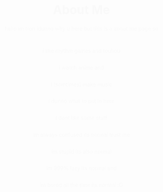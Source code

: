 <!DOCTYPE html>
<html lang="en">
<head>
  <meta charset="UTF-8">
  <meta name="viewport" content="width=device-width, initial-scale=1.0">
  <title>About Me</title>
  <link rel="stylesheet" href="https://cdnjs.cloudflare.com/ajax/libs/font-awesome/5.15.3/css/all.min.css"> <!-- Include Font Awesome CSS -->
  <link rel="stylesheet" href="styles.css"> <!-- Link to external stylesheet -->
  <style>
    /* Reset default styles */

    /* Add custom font */
    @import url('https://fonts.googleapis.com/css2?family=Open+Sans:wght@400;600&display=swap');

    /* Set up the Nord color palette */
    :root {
      --nord0: #2e3440;
      --nord1: #3b4252;
      --nord2: #434c5e;
      --nord3: #4c566a;
      --nord4: #d8dee9;
      --nord5: #e5e9f0;
      --nord6: #eceff4;
      --nord7: #D8DEE9;
      --nord8: #88c0d0;
      --nord9: #81a1c1;
      --nord10: #5e81ac;
      --nord11: #bf616a;
      --nord12: #d08770;
      --nord13: #ebcb8b;
      --nord14: #a3be8c;
      --nord15: #b48ead;
    }

    /* Body styles */
    body {
      font-family: 'Open Sans', Arial, sans-serif;
      background-color: var(--nord1);
      color: var(--nord4);
      padding: 0;
      display: flex;
      align-items: center;
      justify-content: center;
      min-height: 100vh;
      overflow: hidden; /* Disable scrolling */
    }

    html {
      overflow: hidden; /* Disable scrolling */
    }

    /* Container styles */
    .container {
      max-width: 600px;
      padding: 40px;
      background-color: var(--nord0);
      border-radius: 10px;
      box-shadow: 0 0 10px rgba(0, 0, 0, 0.1);
      text-align: center; /* Center the content */
      margin: auto; /* Center horizontally */
    }

    /* Header styles */
    .header {
      margin-bottom: 20px;
    }

    .header h1 {
      font-size: 32px;
      margin-bottom: 10px;
      color: var(--nord6);
    }

    .header p {
      font-size: 16px;
      color: var(--nord4);
    }

    /* Main content styles */
    .content {
      margin-bottom: 20px;
    }

    .content p {
      line-height: 1.6;
    }

    /* Social links styles */
    .social-links {
      display: flex;
      justify-content: center;
      margin-top: 20px;
    }

    .social-links a {
      display: inline-flex;
      align-items: center;
      justify-content: center;
      width: 40px;
      height: 40px;
      margin: 0 10px;
      color: var(--nord4);
      background-color: var(--nord0);
      border-radius: 50%;
      text-decoration: none;
      font-size: 24px;
      transition: background-color 0.3s ease;
      box-shadow: 0 2px 5px rgba(0, 0, 0, 0.1);
    }

    .social-links a:hover {
      background-color: var(--nord7);
      color: var(--nord0);
      box-shadow: 0 2px 5px rgba(0, 0, 0, 0.3);
    }

    .social-links a i {
      pointer-events: none;
    }

    /* Footer styles */
    .footer {
      text-align: center;
      margin-top: 20px;
    }

    .footer p {
      font-size: 14px;
      color: var(--nord2);
    }

    /* Animation styles */
    @keyframes fade-in {
      from {
        opacity: 0;
      }
      to {
        opacity: 1;
      }
    }

    /* Apply animations */
    .fade-in {
      animation: fade-in 1s ease;
    }
  </style>
</head>
<body>
  <div class="container fade-in">
    <header class="header">
      <h1>About Me</h1>
    </header>
    <div class="content">
      <p>
        hello im tron idunno why u here but this is a about me page so 
      </p>
      <p>
      <br>i like rhythm games and touhou</br>
      <br>i watch anime and</br>
      <br>i (somtimes) make music</br>
      <br>i dunno what to put in here</br> 
      <br>i dont like some stuff</br>
      <br>im always confused its normal trust me</br> 
      <br>im stupid its also normal</br> 
      <br>im 999% lazy its normal and</br> 
      <br>im bored all the time its normal :O</br>
      </p>
    </div>
    <div class="social-links">
      <a href="https://discordapp.com/channels/@me/553752561572904963/"><i class="fab fa-discord"></i></a>
      <a href="https://steamcommunity.com/id/tron12HD/"><i class="fab fa-steam"></i></a>
      <a href="https://open.spotify.com/artist/3oEXpQbY5v3gHG1xfOPPLE?si=8XxXkpOaTYytUwi2mafjUg"><i class="fab fa-spotify"></i></a>
    </div>
    <footer class="footer">
    </footer>
  </div>
</body>
</html>
